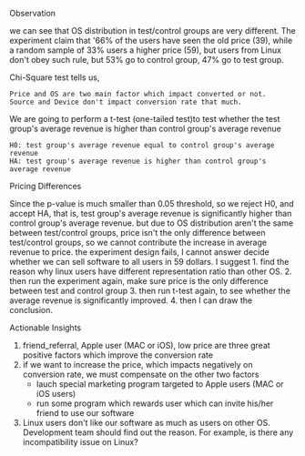 Observation

we can see that OS distribution in test/control groups are very different. The experiment claim that '66% of the users have seen the old price (39), while a random sample of 33% users a higher price (59), but users from Linux don't obey such rule, but 53% go to control group, 47% go to test group.

Chi-Square test tells us,

    Price and OS are two main factor which impact converted or not.
    Source and Device don't impact conversion rate that much.


We are going to perform a t-test (one-tailed test)to test whether the test group's average revenue is higher than control group's average revenue

    H0: test group's average revenue equal to control group's average revenue
    HA: test group's average revenue is higher than control group's average revenue


Pricing Differences

Since the p-value is much smaller than 0.05 threshold, so we reject H0, and accept HA, that is, test group's average revenue is significantly higher than control group's average revenue.
but due to OS distribution aren't the same between test/control groups, price isn't the only difference between test/control groups, so we cannot contribute the increase in average revenue to price.
the experiment design fails, I cannot answer decide whether we can sell software to all users in 59 dollars. I suggest
	1.	find the reason why linux users have different representation ratio than other OS.
	2.	then run the experiment again, make sure price is the only difference between test and control group
	3.	then run t-test again, to see whether the average revenue is significantly improved.
	4.	then I can draw the conclusion.


Actionable Insights

1. friend_referral, Apple user (MAC or iOS), low price are three great positive factors which improve the conversion rate
2. if we want to increase the price, which impacts negatively on conversion rate, we must compensate on the other two factors
	- lauch special marketing program targeted to Apple users (MAC or iOS users)
	- run some program which rewards user which can invite his/her friend to use our software
3. Linux users don't like our software as much as users on other OS. Development team should find out the reason. For example, is there any incompatibility issue on Linux?

